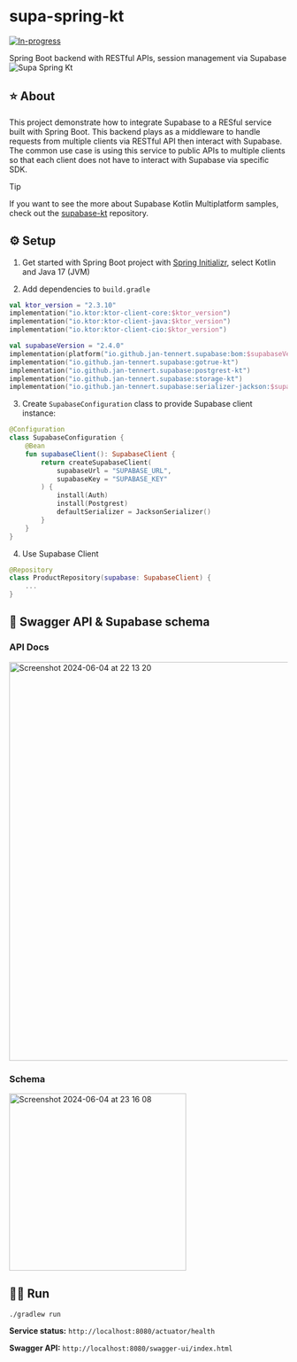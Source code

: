 # supa-spring-kt

 [![In-progress](https://img.shields.io/badge/In-progress-%23FFac45.svg?&style=for-the-badge&logo=java&logoColor=white&color=yellow)](https://github.com/)

Spring Boot backend with RESTful APIs, session management via Supabase
![Supa Spring Kt](https://github.com/hieuwu/supa-spring-kt/assets/43868345/c943556e-ed94-40d6-bb42-9e409d40787a)

## ⭐️ About
This project demonstrate how to integrate Supabase to a RESful service built with Spring Boot. This backend plays as a middleware to handle requests from multiple clients via RESTful API then interact with Supabase. The common use case is using this service to public APIs to multiple clients so that each client does not have to interact with Supabase via specific SDK.

> [!TIP]
> If you want to see the more about Supabase Kotlin Multiplatform samples, check out the [supabase-kt](https://github.com/supabase-community/supabase-kt) repository.

## ⚙️ Setup
1. Get started with Spring Boot project with [Spring Initializr](https://start.spring.io/), select Kotlin and Java 17 (JVM)

2. Add dependencies to `build.gradle`
```kotlin
val ktor_version = "2.3.10"
implementation("io.ktor:ktor-client-core:$ktor_version")
implementation("io.ktor:ktor-client-java:$ktor_version")
implementation("io.ktor:ktor-client-cio:$ktor_version")

val supabaseVersion = "2.4.0"
implementation(platform("io.github.jan-tennert.supabase:bom:$supabaseVersion"))
implementation("io.github.jan-tennert.supabase:gotrue-kt")
implementation("io.github.jan-tennert.supabase:postgrest-kt")
implementation("io.github.jan-tennert.supabase:storage-kt")
implementation("io.github.jan-tennert.supabase:serializer-jackson:$supabaseVersion")
```

3. Create `SupabaseConfiguration` class to provide Supabase client instance:
```kotlin
@Configuration
class SupabaseConfiguration {
    @Bean
    fun supabaseClient(): SupabaseClient {
        return createSupabaseClient(
            supabaseUrl = "SUPABASE_URL",
            supabaseKey = "SUPABASE_KEY"
        ) {
            install(Auth)
            install(Postgrest)
            defaultSerializer = JacksonSerializer()
        }
    }
}
```
4. Use Supabase Client
```kotlin
@Repository
class ProductRepository(supabase: SupabaseClient) {
    ...
}
```

## 📒 Swagger API & Supabase schema
### API Docs
<img width="720" alt="Screenshot 2024-06-04 at 22 13 20" src="https://github.com/hieuwu/supa-spring-kt/assets/43868345/9adb1934-a467-46d5-b5cf-9d70eff76ce3">

### Schema
<img width="320" alt="Screenshot 2024-06-04 at 23 16 08" src="https://github.com/hieuwu/supa-spring-kt/assets/43868345/bdfbdd05-705d-4dc1-ac2d-0ba3e845d7af">

## 👨‍💻 Run
`./gradlew run`

**Service status:** `http://localhost:8080/actuator/health`

**Swagger API:** `http://localhost:8080/swagger-ui/index.html`
